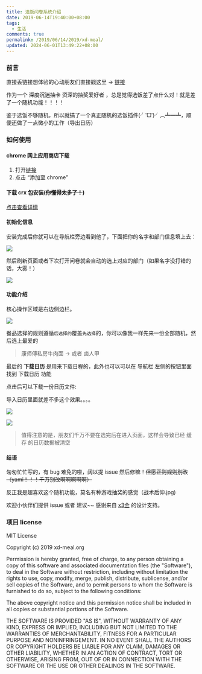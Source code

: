 ```yaml
---
title: 选饭问卷系统介绍
date: 2019-06-14T19:40:00+08:00
tags:
  - 生活
comments: true
permalink: /2019/06/14/2019/xd-meal/
updated: 2024-06-01T13:49:22+08:00
---
```


### 前言

直接丢链接想体验的心动朋友们直接戳这里 -> [链接](https://chrome.google.com/webstore/detail/%E5%BF%83%E5%8A%A8%E9%80%89%E9%A5%AD%E7%B3%BB%E7%BB%9F/leodlgjjokinhncnmcfhpcfjpmjkbolc)


作为一个 ~~深度沉迷抽卡~~ 资深的抽奖爱好者 ，总是觉得选饭差了点什么对！就是差了一个随机功能！！！！

鉴于选饭不够随机，所以就搞了一个真正随机的选饭插件(╯‵□′)╯︵┻━┻，顺便还做了一点微小的工作（导出日历）

<!-- more -->
### 如何使用

#### chrome 网上应用商店下载

1. 打开[链接](https://chrome.google.com/webstore/detail/%E5%BF%83%E5%8A%A8%E9%80%89%E9%A5%AD%E7%B3%BB%E7%BB%9F/leodlgjjokinhncnmcfhpcfjpmjkbolc)
2. 点击 “添加至 chrome”

#### 下载 crx 包安装(~~你懂得太多了！~~)

[点击查看详情]([./crxdownload.md](https://github.com/xd-meal/xd-meal-order-system/blob/master/crxdownload.md))

#### 初始化信息

安装完成后你就可以在导航栏旁边看到他了，下面把你的名字和部门信息填上去：

![](https://chore.oss-cn-shanghai.aliyuncs.com/meal1.png)

然后刷新页面或者下次打开问卷就会自动的选上对应的部门（如果名字没打错的话，大雾！）

![](https://chore.oss-cn-shanghai.aliyuncs.com/meal2.png)


#### 功能介绍

核心操作区域是右边侧边栏。

![](https://chore.oss-cn-shanghai.aliyuncs.com/meal3.png)

餐品选择的规则遵循`后选择的`覆盖`先选择`的，你可以像我一样先来一份全部随机，然后选上最爱的 

> 康师傅私房牛肉面 -> 或者 卤人甲

最后的 **下载日历** 是用来下载日程的，此外也可以可以在 导航栏 左侧的按钮里面 找到 下载日历 功能

点击后可以下载一份日历文件:

导入日历里面就差不多这个效果。。。。

![](https://cdn.iceprosurface.com/upload/md/2019-05-16-161134.png)


![](https://cdn.iceprosurface.com/upload/md/2019-05-16-161206.png)

> 值得注意的是，朋友们千万不要在选完后在进入页面，这样会导致已经 缓存 的日历数据被清空

#### 结语

匆匆忙忙写的，有 bug 难免的啦，阔以提 issue 然后修嘛！~~但愿正则规则别改（yami！！！千万别改啊啊啊啊啊）~~

反正我是超喜欢这个随机功能，莫名有种游戏抽奖的感觉（战术后仰.jpg)

欢迎小伙伴们提供 issue 或者 建议~~ 感谢来自 [x3金](../../朋友圈/x3金.md) 的设计支持。

### 项目 license

MIT License

Copyright (c) 2019 xd-meal.org

Permission is hereby granted, free of charge, to any person obtaining a copy
of this software and associated documentation files (the "Software"), to deal
in the Software without restriction, including without limitation the rights
to use, copy, modify, merge, publish, distribute, sublicense, and/or sell
copies of the Software, and to permit persons to whom the Software is
furnished to do so, subject to the following conditions:

The above copyright notice and this permission notice shall be included in all
copies or substantial portions of the Software.

THE SOFTWARE IS PROVIDED "AS IS", WITHOUT WARRANTY OF ANY KIND, EXPRESS OR
IMPLIED, INCLUDING BUT NOT LIMITED TO THE WARRANTIES OF MERCHANTABILITY,
FITNESS FOR A PARTICULAR PURPOSE AND NONINFRINGEMENT. IN NO EVENT SHALL THE
AUTHORS OR COPYRIGHT HOLDERS BE LIABLE FOR ANY CLAIM, DAMAGES OR OTHER
LIABILITY, WHETHER IN AN ACTION OF CONTRACT, TORT OR OTHERWISE, ARISING FROM,
OUT OF OR IN CONNECTION WITH THE SOFTWARE OR THE USE OR OTHER DEALINGS IN THE
SOFTWARE.